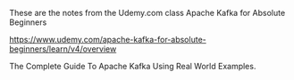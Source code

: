 These are the notes from the Udemy.com class Apache Kafka for Absolute Beginners

https://www.udemy.com/apache-kafka-for-absolute-beginners/learn/v4/overview

The Complete Guide To Apache Kafka Using Real World Examples.
